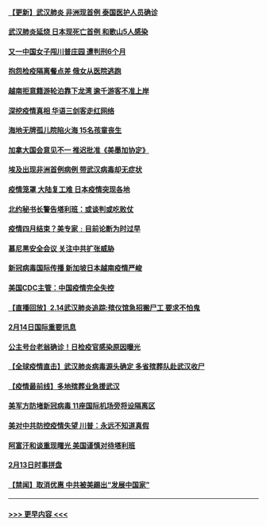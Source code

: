 #### [【更新】武汉肺炎 非洲现首例 泰国医护人员确诊](../pages/prog202/a102770740.md?t=02151933) 
#### [武汉肺炎延烧 日本现死亡首例 和歌山5人感染](../pages/prog202/a102777815.md?t=02151933) 
#### [又一中国女子闯川普庄园 遭判刑6个月](../pages/prog202/a102777673.md?t=02151933) 
#### [抱怨检疫隔离餐点差 俄女从医院逃跑](../pages/prog202/a102777667.md?t=02151933) 
#### [越南拒意籍游轮泊靠下龙湾 逾千游客不准上岸](../pages/prog202/a102777646.md?t=02151933) 
#### [深挖疫情真相 华语三剑客走红网络](../pages/prog202/a102777624.md?t=02151933) 
#### [海地无牌孤儿院陷火海 15名孩童丧生](../pages/prog202/a102777620.md?t=02151933) 
#### [加拿大国会意见不一 推迟批准《美墨加协定》](../pages/prog202/a102777575.md?t=02151933) 
#### [埃及出现非洲首例病例 带武汉病毒却无症状](../pages/prog202/a102777559.md?t=02151933) 
#### [疫情笼罩 大陆复工难 日本疫情突现各地](../pages/prog202/a102777455.md?t=02151933) 
#### [北约秘书长警告塔利班：或谈判或吃败仗](../pages/prog202/a102777442.md?t=02151933) 
#### [疫情四月结束？美专家﹕目前论断为时过早](../pages/prog202/a102777248.md?t=02151933) 
#### [慕尼黑安全会议 关注中共扩张威胁](../pages/prog202/a102777254.md?t=02151933) 
#### [新冠病毒国际传播 新加坡日本越南疫情严峻](../pages/prog202/a102777245.md?t=02151933) 
#### [美国CDC主管：中国疫情完全失控](../pages/prog202/a102777236.md?t=02151933) 
#### [【直播回放】2.14武汉肺炎追踪:殡仪馆急招搬尸工 要求不怕鬼](../pages/prog202/a102777141.md?t=02151933) 
#### [2月14日国际重要讯息](../pages/prog202/a102777073.md?t=02151933) 
#### [公主号台老翁确诊！日检疫官感染原因曝光](../pages/prog202/a102777075.md?t=02151933) 
#### [【全球疫情直击】武汉肺炎病毒源头确定 多省殡葬队赴武汉收尸](../pages/prog202/a102777026.md?t=02151933) 
#### [【疫情最前线】多地殡葬业急援武汉](../pages/prog202/a102776986.md?t=02151933) 
#### [美军方防堵新冠病毒 11座国际机场旁将设隔离区](../pages/prog202/a102776870.md?t=02151933) 
#### [美对中共防控疫情失望 川普：永远不知道真假](../pages/prog202/a102776836.md?t=02151933) 
#### [阿富汗和谈重现曙光 美国谨慎对待塔利班](../pages/prog202/a102776748.md?t=02151933) 
#### [2月13日时事拼盘](../pages/prog202/a102776689.md?t=02151933) 
#### [【禁闻】取消优惠 中共被美踢出“发展中国家”](../pages/prog202/a102776670.md?t=02151933) 

----
#### [ >>> 更早内容 <<< ](../indexes/prog202-earlier.md)
